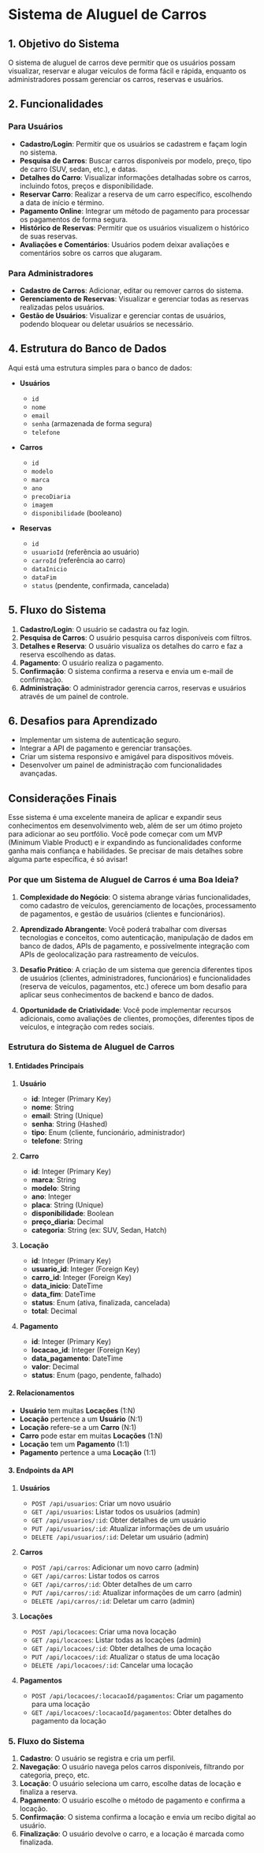 
# Sistema de Aluguel de Carros

## 1. Objetivo do Sistema
O sistema de aluguel de carros deve permitir que os usuários possam visualizar, reservar e alugar veículos de forma fácil e rápida, enquanto os administradores possam gerenciar os carros, reservas e usuários.

## 2. Funcionalidades

### Para Usuários
- **Cadastro/Login**: Permitir que os usuários se cadastrem e façam login no sistema.
- **Pesquisa de Carros**: Buscar carros disponíveis por modelo, preço, tipo de carro (SUV, sedan, etc.), e datas.
- **Detalhes do Carro**: Visualizar informações detalhadas sobre os carros, incluindo fotos, preços e disponibilidade.
- **Reservar Carro**: Realizar a reserva de um carro específico, escolhendo a data de início e término.
- **Pagamento Online**: Integrar um método de pagamento para processar os pagamentos de forma segura.
- **Histórico de Reservas**: Permitir que os usuários visualizem o histórico de suas reservas.
- **Avaliações e Comentários**: Usuários podem deixar avaliações e comentários sobre os carros que alugaram.

### Para Administradores
- **Cadastro de Carros**: Adicionar, editar ou remover carros do sistema.
- **Gerenciamento de Reservas**: Visualizar e gerenciar todas as reservas realizadas pelos usuários.
- **Gestão de Usuários**: Visualizar e gerenciar contas de usuários, podendo bloquear ou deletar usuários se necessário.


## 4. Estrutura do Banco de Dados

Aqui está uma estrutura simples para o banco de dados:

- **Usuários**
  - `id`
  - `nome`
  - `email`
  - `senha` (armazenada de forma segura)
  - `telefone`
  
- **Carros**
  - `id`
  - `modelo`
  - `marca`
  - `ano`
  - `precoDiaria`
  - `imagem`
  - `disponibilidade` (booleano)

- **Reservas**
  - `id`
  - `usuarioId` (referência ao usuário)
  - `carroId` (referência ao carro)
  - `dataInicio`
  - `dataFim`
  - `status` (pendente, confirmada, cancelada)

## 5. Fluxo do Sistema

1. **Cadastro/Login**: O usuário se cadastra ou faz login.
2. **Pesquisa de Carros**: O usuário pesquisa carros disponíveis com filtros.
3. **Detalhes e Reserva**: O usuário visualiza os detalhes do carro e faz a reserva escolhendo as datas.
4. **Pagamento**: O usuário realiza o pagamento.
5. **Confirmação**: O sistema confirma a reserva e envia um e-mail de confirmação.
6. **Administração**: O administrador gerencia carros, reservas e usuários através de um painel de controle.

## 6. Desafios para Aprendizado
- Implementar um sistema de autenticação seguro.
- Integrar a API de pagamento e gerenciar transações.
- Criar um sistema responsivo e amigável para dispositivos móveis.
- Desenvolver um painel de administração com funcionalidades avançadas.

## Considerações Finais
Esse sistema é uma excelente maneira de aplicar e expandir seus conhecimentos em desenvolvimento web, além de ser um ótimo projeto para adicionar ao seu portfólio. Você pode começar com um MVP (Minimum Viable Product) e ir expandindo as funcionalidades conforme ganha mais confiança e habilidades. Se precisar de mais detalhes sobre alguma parte específica, é só avisar!


### **Por que um Sistema de Aluguel de Carros é uma Boa Ideia?**

1. **Complexidade do Negócio**: O sistema abrange várias funcionalidades, como cadastro de veículos, gerenciamento de locações, processamento de pagamentos, e gestão de usuários (clientes e funcionários).

2. **Aprendizado Abrangente**: Você poderá trabalhar com diversas tecnologias e conceitos, como autenticação, manipulação de dados em banco de dados, APIs de pagamento, e possivelmente integração com APIs de geolocalização para rastreamento de veículos.

3. **Desafio Prático**: A criação de um sistema que gerencia diferentes tipos de usuários (clientes, administradores, funcionários) e funcionalidades (reserva de veículos, pagamentos, etc.) oferece um bom desafio para aplicar seus conhecimentos de backend e banco de dados.

4. **Oportunidade de Criatividade**: Você pode implementar recursos adicionais, como avaliações de clientes, promoções, diferentes tipos de veículos, e integração com redes sociais.

### **Estrutura do Sistema de Aluguel de Carros**

#### **1. Entidades Principais**

1. **Usuário**
   - **id**: Integer (Primary Key)
   - **nome**: String
   - **email**: String (Unique)
   - **senha**: String (Hashed)
   - **tipo**: Enum (cliente, funcionário, administrador)
   - **telefone**: String

2. **Carro**
   - **id**: Integer (Primary Key)
   - **marca**: String
   - **modelo**: String
   - **ano**: Integer
   - **placa**: String (Unique)
   - **disponibilidade**: Boolean
   - **preço_diaria**: Decimal
   - **categoria**: String (ex: SUV, Sedan, Hatch)

3. **Locação**
   - **id**: Integer (Primary Key)
   - **usuario_id**: Integer (Foreign Key)
   - **carro_id**: Integer (Foreign Key)
   - **data_inicio**: DateTime
   - **data_fim**: DateTime
   - **status**: Enum (ativa, finalizada, cancelada)
   - **total**: Decimal

4. **Pagamento**
   - **id**: Integer (Primary Key)
   - **locacao_id**: Integer (Foreign Key)
   - **data_pagamento**: DateTime
   - **valor**: Decimal
   - **status**: Enum (pago, pendente, falhado)

#### **2. Relacionamentos**

- **Usuário** tem muitas **Locações** (1:N)
- **Locação** pertence a um **Usuário** (N:1)
- **Locação** refere-se a um **Carro** (N:1)
- **Carro** pode estar em muitas **Locações** (1:N)
- **Locação** tem um **Pagamento** (1:1)
- **Pagamento** pertence a uma **Locação** (1:1)

#### **3. Endpoints da API**

1. **Usuários**
   - `POST /api/usuarios`: Criar um novo usuário
   - `GET /api/usuarios`: Listar todos os usuários (admin)
   - `GET /api/usuarios/:id`: Obter detalhes de um usuário
   - `PUT /api/usuarios/:id`: Atualizar informações de um usuário
   - `DELETE /api/usuarios/:id`: Deletar um usuário (admin)

2. **Carros**
   - `POST /api/carros`: Adicionar um novo carro (admin)
   - `GET /api/carros`: Listar todos os carros
   - `GET /api/carros/:id`: Obter detalhes de um carro
   - `PUT /api/carros/:id`: Atualizar informações de um carro (admin)
   - `DELETE /api/carros/:id`: Deletar um carro (admin)

3. **Locações**
   - `POST /api/locacoes`: Criar uma nova locação
   - `GET /api/locacoes`: Listar todas as locações (admin)
   - `GET /api/locacoes/:id`: Obter detalhes de uma locação
   - `PUT /api/locacoes/:id`: Atualizar o status de uma locação
   - `DELETE /api/locacoes/:id`: Cancelar uma locação

4. **Pagamentos**
   - `POST /api/locacoes/:locacaoId/pagamentos`: Criar um pagamento para uma locação
   - `GET /api/locacoes/:locacaoId/pagamentos`: Obter detalhes do pagamento da locação

### **5. Fluxo do Sistema**

1. **Cadastro**: O usuário se registra e cria um perfil.
2. **Navegação**: O usuário navega pelos carros disponíveis, filtrando por categoria, preço, etc.
3. **Locação**: O usuário seleciona um carro, escolhe datas de locação e finaliza a reserva.
4. **Pagamento**: O usuário escolhe o método de pagamento e confirma a locação.
5. **Confirmação**: O sistema confirma a locação e envia um recibo digital ao usuário.
6. **Finalização**: O usuário devolve o carro, e a locação é marcada como finalizada.


